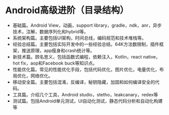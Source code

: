 # Android高级进阶（目录结构）
- 基础篇。Android View，动画，support library，gradle，ndk，anr，异步技术，注解，数据序列化和hybrid等。
- 系统架构篇。主要包括UI架构，时间总线，编码规范和技术堆栈等。
- 经验总结篇。主要包括实际开发中的一些经验总结。64K方法数限制，插件框架，推送原理，app瘦身和crash统计等。
- 新技术篇。顾名思义，包括函数式编程，依赖注入，Kotlin，react native，hot fix，aop和Facebook buck等知识点。
- 性能优化篇。常见的性能优化手段，包括代码优化，图片优化，电量优化，布局优化，网络优化。
- 移动安全篇。主要包括混淆，反编译，秘钥隐藏，加固和如何编译安全的代码。
- 工具篇。介绍几个工具，Android studio，stetho，leakcanary，redex等
- 测试篇。包括Android单元测试，UI自动化测试，静态代码分析和自动化构建等